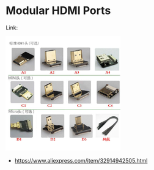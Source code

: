 # Modular HDMI Ports

Link:

<img src="./aliexpress.jpeg" width="300px" />

- https://www.aliexpress.com/item/32914942505.html
